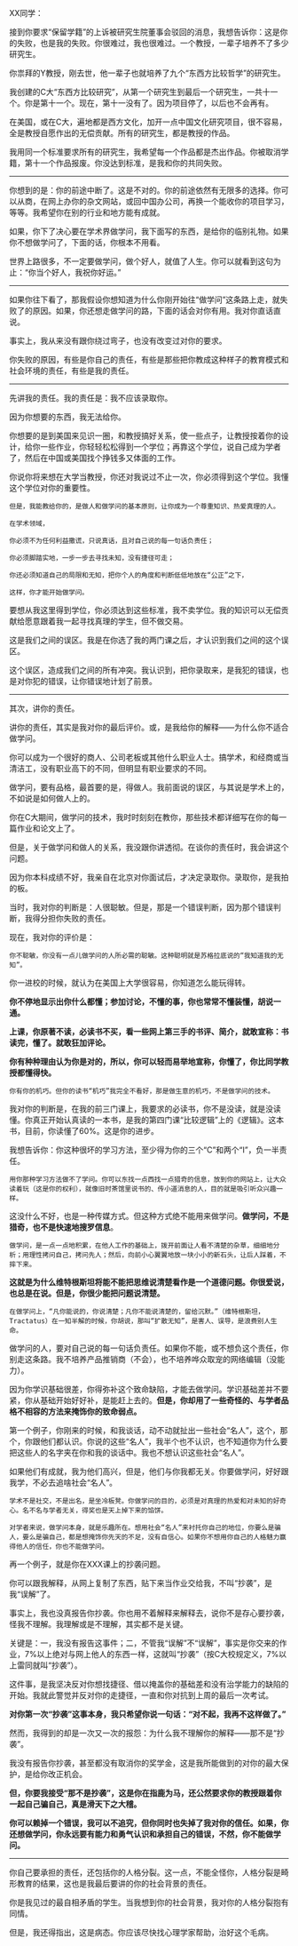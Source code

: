 XX同学：

接到你要求“保留学籍”的上诉被研究生院董事会驳回的消息，我想告诉你：这是你的失败，也是我的失败。你很难过，我也很难过。一个教授，一辈子培养不了多少研究生。

你祟拜的Y教授，刚去世，他一辈子也就培养了九个“东西方比较哲学”的研究生。

我创建的C大“东西方比较研究”，从第一个研究生到最后一个研究生，一共十一个。你是第十一个。现在，第十一没有了。因为项目停了，以后也不会再有。

在美国，或在C大，遍地都是西方文化，加开一点中国文化研究项目，很不容易，全是教授自愿作出的无偿贡献。所有的研究生，都是教授的作品。

我用同一个标准要求所有的研究生，我希望每一个作品都是杰出作品。你被取消学籍，第十一个作品报废。你没达到标准，是我和你的共同失败。

---

你想到的是：你的前途中断了。这是不对的。你的前途依然有无限多的选择。你可以从商，在网上办你的杂文网站，或回中国办公司，再换一个能收你的项目学习，等等。我希望你在别的行业和地方能有成就。

如果，你下了决心要在学术界做学问，我下面写的东西，是给你的临别礼物。如果你不想做学问了，下面的话，你根本不用看。

世界上路很多，不一定要做学问，做个好人，就值了人生。你可以就看到这句为止：“你当个好人，我祝你好运。”

---

如果你往下看了，那我假设你想知道为什么你刚开始往“做学问”这条路上走，就失败了的原因。如果，你还想走做学问的路，下面的话会对你有用。我对你直话直说。

事实上，我从来没有跟你绕过弯子，也没有改变过对你的要求。

你失败的原因，有些是你自己的责任，有些是那些把你教成这种样子的教育模式和社会环境的责任，有些是我的责任。

---

先讲我的责任。我的责任是：我不应该录取你。

因为你想要的东西，我无法给你。

你想要的是到美国来见识一圈，和教授搞好关系，使一些点子，让教授按着你的设计，给你一些作业，你轻轻松松得到一个学位；再靠这个学位，说自己成为学者了，然后在中国或美国找个挣钱多又体面的工作。

你说你将来想在大学当教授，你还对我说过不止一次，你必须得到这个学位。我懂这个学位对你的重要性。

```
但是，我能教给你的，是做人和做学问的基本原则，让你成为一个尊重知识、热爱真理的人。

在学术领域，

你必须不为任何利益撒谎，只说真话，且对自己说的每一句话负责任；

你必须脚踏实地，一步一步去寻找未知，没有捷径可走；

你还必须知道自己的局限和无知，把你个人的角度和判断低低地放在“公正”之下，

这样，你才能开始做学问。
```


要想从我这里得到学位，你必须达到这些标准，我不卖学位。我的知识可以无偿贡献给愿意跟着我一起寻找真理的学生，但不做交易。

这是我们之间的误区。我是在你选了我的两门课之后，才认识到我们之间的这个误区。

这个误区，造成我们之间的所有冲突。我认识到，把你录取来，是我犯的错误，也是对你犯的错误，让你错误地计划了前景。

---

其次，讲你的责任。

讲你的责任，其实是我对你的最后评价。或，是我给你的解释——为什么你不适合做学问。

你可以成为一个很好的商人、公司老板或其他什么职业人士。搞学术，和经商或当清洁工，没有职业高下的不同，但明显有职业要求的不同。

做学问，要有品格，最首要的是，得做人。我前面说的误区，与其说是学术上的，不如说是如何做人上的。

你在C大期间，做学问的技术，我时时刻刻在教你，那些技术都详细写在你的每一篇作业和论文上了。

但是，关于做学问和做人的关系，我没跟你讲透彻。在谈你的责任时，我会讲这个问题。

因为你本科成绩不好，我亲自在北京对你面试后，才决定录取你。录取你，是我拍的板。

当时，我对你的判断是：人很聪敏。但是，那是一个错误判断，因为那个错误判断，我得分担你失败的责任。

现在，我对你的评价是：

```你不聪敏，你没有一点儿做学问的人所必需的聪敏。这种聪明就是苏格拉底说的“我知道我的无知”。```

你一进校的时候，就认为在美国上大学很容易，你知道怎么能玩得转。

**你不停地显示出你什么都懂；参加讨论，不懂的事，你也常常不懂装懂，胡说一通。**

**上课，你原著不读，必读书不买，看一些网上第三手的书评、简介，就敢宣称：书读完，懂了。就敢狂加评论。**

**你有种种理由认为你是对的，所以，你可以轻而易举地宣称，你懂了，你比同学教授都懂得快。**

```
你有你的机巧。但你的读书“机巧”我完全不看好，那是做生意的机巧，不是做学问的技术。
```

我对你的判断是，在我的前三门课上，我要求的必读书，你不是没读，就是没读懂。你真正开始认真读的一本书，是我的第四门课“比较逻辑”上的《逻辑》。这本书，目前，你读懂了60%。这是你的进步。

我想告诉你：你这种很坏的学习方法，至少得为你的三个“C”和两个“I”，负一半责任。

```
用你那种学习方法做不了学问。你可以东找一点西找一点猎奇的信息，放到你的网站上，让大众读着玩（这是你的权利），就像旧时茶馆里说书的、传小道消息的人，目的就是吸引听众兴趣一样。
```

这没什么不好，也是一种传媒方式。但这种方式绝不能用来做学问。**做学问，不是猎奇，也不是快速地搜罗信息**。

```
做学问，是一点一点地积累，在他人工作的基础上，拨开前面让人看不清楚的杂草，细细地分析；用理性拷问自己，拷问先人；然后，向前小心翼翼地放一块小小的新石头，让后人踩着，不摔下来。
```

**这就是为什么维特根斯坦将能不能把思维说清楚看作是一个道德问题。你很爱说，也总是在说。但是，你很少能把问题说清楚。**

```
在做学问上，“凡你能说的，你说清楚；凡你不能说清楚的，留给沉默。”（维特根斯坦，Tractatus）在一知半解的时候，你胡说，那叫“扩散无知”，是害人、误导，是浪费别人生命。
```

做学问的人，要对自己说的每一句话负责任。如果你不能，或不想负这个责任，你别走这条路。我不培养产品推销商（不会），也不培养哗众取宠的网络编辑（没能力）。

因为你学识基础很差，你得弥补这个致命缺陷，才能去做学问。学识基础差并不要紧，你从基础开始好好补，是能赶上去的。**但是，你却用了一些奇怪的、与学者品格不相容的方法来掩饰你的致命弱点。**

第一个例子，你刚来的时候，和我谈话，动不动就扯出一些社会“名人”，这个，那个，你跟他们都认识。你说的这些“名人”，我半个也不认识，也不知道你为什么要把这些人的名字夹在你和我的谈话中。我也不想认识这些社会“名人”。

如果他们有成就，我为他们高兴，但是，他们与你我都无关。你要做学问，好好跟我学，不必去追啥社会“名人”。

```
学术不是社交，不是出名，是坐冷板凳。你做学问的目的，必须是对真理的热爱和对未知的好奇心。名不名与学者无关，得奖也是天上掉下来的馅饼。

对学者来说，做学问本身，就是乐趣所在。想用社会“名人”来衬托你自己的地位，你要么是骗人，要么是骗自己，都是想掩饰你先天的不足，没有自信心。如果你不想用你自己的人格魅力赢得他人的信任，你也不能做学问。
```

再一个例子，就是你在XXX课上的抄袭问题。

你可以跟我解释，从网上复制了东西，贴下来当作业交给我，不叫“抄袭”，是我“误解”了。

事实上，我也没真报告你抄袭。你也用不着解释来解释去，说你不是存心要抄袭，怪我不理解。我理解或是不理解，其实都不是关键。

关键是：一，我没有报告这事件；二，不管我“误解”不“误解”，事实是你交来的作业，7%以上绝对与网上他人的东西一样，这就叫“抄袭”（按C大校规定义，7%以上雷同就叫“抄袭”）。


这件事，是我坚决反对你想找捷径、借以掩盖你的基础差和没有治学能力的缺陷的开始。我就此警觉并反对你的走捷径，一直和你对抗到上周的最后一次考试。

**对你第一次“抄袭”这事本身，我只希望你说一句话：“对不起，我再不这样做了。”**

然而，我得到的却是一次又一次的报怨：为什么我不理解你的解释——那不是“抄袭”。

我没有报告你抄袭，甚至都没有取消你的奖学金，这是我所能做到的对你的最大保护，是给你改正机会。

**但，你要我接受“那不是抄袭”，这是你在指鹿为马，还公然要求你的教授跟着你一起自己骗自己，真是滑天下之大稽。**

**你可以赖掉一个错误，我可以不追究，但你同时也失掉了我对你的信任。如果，你还想做学问，你永远要有能力和勇气认识和承担自己的错误，不然，你不能做学问。**

---

你自己要承担的责任，还包括你的人格分裂。这一点，不能全怪你，人格分裂是畸形教育的结果，这也是我最后要讲的你的社会背景的责任。

你是我见过的最自相矛盾的学生。当我想到你的社会背景，我对你的人格分裂抱有同情。

但是，我还得指出，这是病态。你应该尽快找心理学家帮助，治好这个毛病。
